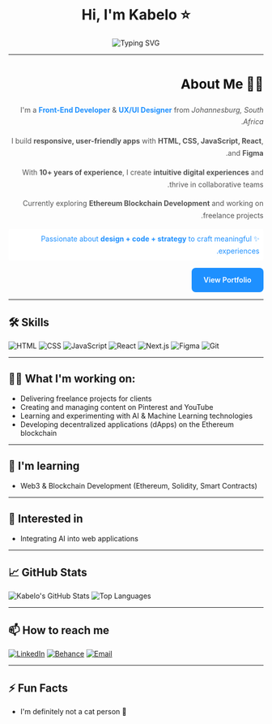 <h1 align="center">Hi, I'm Kabelo ⭐</h1>


<div align="center">

![Typing SVG](https://readme-typing-svg.herokuapp.com?font=Fira+Code&size=24&pause=1000&color=1E90FF&background=FFFFFF&width=820&lines=AI+-+Front-End+Developer+%26+UX%2FUI+Product+Designer)

</div>


---

<section style="font-family: 'Inter', sans-serif; direction: rtl; text-align: right; line-height: 1.7; color: #555555; max-width: 700px; margin: 0 auto;">
  <h2 style="color: #111111; font-size: 26px; margin-bottom: 16px;">👨‍💻 About Me</h2>
  <p>I'm a <strong style="color: #1E90FF;">Front-End Developer</strong> & <strong style="color: #1E90FF;">UX/UI Designer</strong> from <em>Johannesburg, South Africa</em>.</p>
  <p>I build <strong>responsive, user-friendly apps</strong> with <strong>HTML, CSS, JavaScript, React</strong>, and <strong>Figma</strong>.</p>
  <p>With <strong>10+ years of experience</strong>, I create <strong>intuitive digital experiences</strong> and thrive in collaborative teams.</p>
  <p>Currently exploring <strong>Ethereum Blockchain Development</strong> and working on freelance projects.</p>
  <p style="color: #1E90FF; background-color: #ffffff; font-family: 'Inter', sans-serif; padding: 8px; border-radius: 4px;">
  ✨ Passionate about <strong>design + code + strategy</strong> to craft meaningful experiences.
</p>

  <!-- Portfolio Button -->
  <p>
    <a href="https://www.behance.net/kabelomaitisa1" target="_blank" 
       style="display: inline-block; background-color: #1E90FF; color: #ffffff; padding: 12px 24px; border-radius: 8px; text-decoration: none; font-weight: 600; transition: background-color 0.3s;">
      View Portfolio
    </a>
  </p>
</section>


---

## 🛠️ Skills
![HTML](https://img.shields.io/badge/HTML-E34F26?style=for-the-badge&logo=html5&logoColor=white)
![CSS](https://img.shields.io/badge/CSS-1572B6?style=for-the-badge&logo=css3&logoColor=white)
![JavaScript](https://img.shields.io/badge/JavaScript-F7DF1E?style=for-the-badge&logo=javascript&logoColor=black)
![React](https://img.shields.io/badge/React-61DAFB?style=for-the-badge&logo=react&logoColor=black)
![Next.js](https://img.shields.io/badge/Next.js-000000?style=for-the-badge&logo=nextdotjs&logoColor=white)
![Figma](https://img.shields.io/badge/Figma-F24E1E?style=for-the-badge&logo=figma&logoColor=white)
![Git](https://img.shields.io/badge/Git-F05032?style=for-the-badge&logo=git&logoColor=white)

---

## 🧑‍🚀 What I'm working on:

- Delivering freelance projects for clients
- Creating and managing content on Pinterest and YouTube
- Learning and experimenting with AI & Machine Learning technologies
- Developing decentralized applications (dApps) on the Ethereum blockchain

---

## 🌱 I'm learning
- Web3 & Blockchain Development (Ethereum, Solidity, Smart Contracts)

---
 
## 🤖 Interested in
- Integrating AI into web applications  

---

## 📈 GitHub Stats
![Kabelo's GitHub Stats](https://github-readme-stats.vercel.app/api?username=KabeloM13&show_icons=true&theme=radical)
![Top Languages](https://github-readme-stats.vercel.app/api/top-langs/?username=KabeloM13&layout=compact&theme=radical)

---

## 📫 How to reach me
[![LinkedIn](https://img.shields.io/badge/LinkedIn-0A66C2?style=for-the-badge&logo=linkedin&logoColor=white)](https://www.linkedin.com/in/kabelo-m-9a0555128/)
[![Behance](https://img.shields.io/badge/Behance-1769FF?style=for-the-badge&logo=behance&logoColor=white)](https://www.behance.net/kabelomaitisa1)
[![Email](https://img.shields.io/badge/Email-D14836?style=for-the-badge&logo=gmail&logoColor=white)](mailto:kabelodesigns777@gmail.com)

---

## ⚡ Fun Facts
- I'm definitely not a cat person 🐶  


